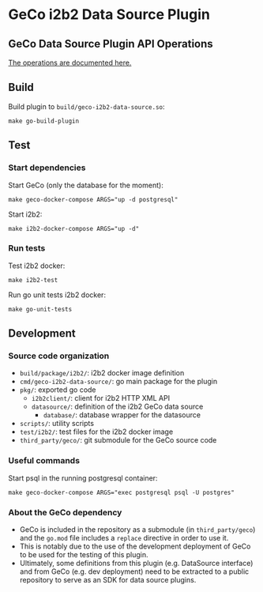 # GeCo i2b2 Data Source Plugin

## GeCo Data Source Plugin API Operations
[The operations are documented here.](API.md)

## Build
Build plugin to `build/geco-i2b2-data-source.so`:
```shell
make go-build-plugin
```

## Test
### Start dependencies
Start GeCo (only the database for the moment):
```shell
make geco-docker-compose ARGS="up -d postgresql"
```

Start i2b2:
```shell
make i2b2-docker-compose ARGS="up -d"
```

### Run tests
Test i2b2 docker:
```shell
make i2b2-test
```

Run go unit tests i2b2 docker:
```shell
make go-unit-tests
```

## Development
### Source code organization
- `build/package/i2b2/`: i2b2 docker image definition
- `cmd/geco-i2b2-data-source/`: go main package for the plugin
- `pkg/`: exported go code
  - `i2b2client/`: client for i2b2 HTTP XML API
  - `datasource/`: definition of the i2b2 GeCo data source
    - `database/`: database wrapper for the datasource
- `scripts/`: utility scripts
- `test/i2b2/`: test files for the i2b2 docker image
- `third_party/geco/`: git submodule for the GeCo source code

### Useful commands
Start psql in the running postgresql container:
```shell
make geco-docker-compose ARGS="exec postgresql psql -U postgres"
```

### About the GeCo dependency
- GeCo is included in the repository as a submodule (in `third_party/geco`) and the `go.mod` file includes a `replace` directive in order to use it.
- This is notably due to the use of the development deployment of GeCo to be used for the testing of this plugin.
- Ultimately, some definitions from this plugin (e.g. DataSource interface) and from GeCo (e.g. dev deployment) need to be extracted to a public repository to serve as an SDK for data source plugins.
